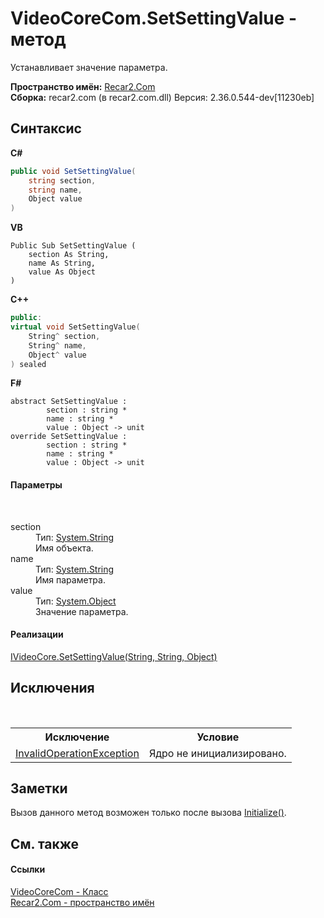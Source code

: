 # VideoCoreCom.SetSettingValue - метод
 

Устанавливает значение параметра.

**Пространство имён:**&nbsp;<a href="68726a4f-5108-9c67-8918-cc6a6e73f216">Recar2.Com</a><br />**Сборка:**&nbsp;recar2.com (в recar2.com.dll) Версия: 2.36.0.544-dev[11230eb]

## Синтаксис

**C#**<br />
``` C#
public void SetSettingValue(
	string section,
	string name,
	Object value
)
```

**VB**<br />
``` VB
Public Sub SetSettingValue ( 
	section As String,
	name As String,
	value As Object
)
```

**C++**<br />
``` C++
public:
virtual void SetSettingValue(
	String^ section, 
	String^ name, 
	Object^ value
) sealed
```

**F#**<br />
``` F#
abstract SetSettingValue : 
        section : string * 
        name : string * 
        value : Object -> unit 
override SetSettingValue : 
        section : string * 
        name : string * 
        value : Object -> unit 
```


#### Параметры
&nbsp;<dl><dt>section</dt><dd>Тип:&nbsp;<a href="http://msdn2.microsoft.com/ru-ru/library/s1wwdcbf" target="_blank">System.String</a><br />Имя объекта.</dd><dt>name</dt><dd>Тип:&nbsp;<a href="http://msdn2.microsoft.com/ru-ru/library/s1wwdcbf" target="_blank">System.String</a><br />Имя параметра.</dd><dt>value</dt><dd>Тип:&nbsp;<a href="http://msdn2.microsoft.com/ru-ru/library/e5kfa45b" target="_blank">System.Object</a><br />Значение параметра.</dd></dl>

#### Реализации
<a href="f423d384-b21f-356d-4f88-860cae49b247">IVideoCore.SetSettingValue(String, String, Object)</a><br />

## Исключения
&nbsp;<table><tr><th>Исключение</th><th>Условие</th></tr><tr><td><a href="http://msdn2.microsoft.com/ru-ru/library/2asft85a" target="_blank">InvalidOperationException</a></td><td>Ядро не инициализировано.</td></tr></table>

## Заметки
Вызов данного метод возможен только после вызова <a href="909f247e-00af-635f-67a1-e6f24c988bce">Initialize()</a>.

## См. также


#### Ссылки
<a href="ccf26244-bb52-2173-a366-1022cb598c45">VideoCoreCom - Класс</a><br /><a href="68726a4f-5108-9c67-8918-cc6a6e73f216">Recar2.Com - пространство имён</a><br />